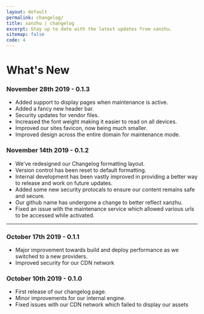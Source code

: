 ```yaml
---
layout: default
permalink: changelog/
title: xanzhu | changelog
excerpt: Stay up to date with the latest updates from xanzhu. 
sitemap: false
code: 4
---
```


# What's New

### November 28th 2019 - 0.1.3
- Added support to display pages when maintenance is active.
- Added a fancy new header bar. 
- Security updates for vendor files.
- Increased the font weight making it easier to read on all devices. 
- Improved our sites favicon, now being much smaller. 
- Improved design across the entire domain for maintenance mode. 



### November 14th 2019 - 0.1.2
- We've redesigned our Changelog formatting layout.
- Version control has been reset to default formatting.
- Internal development has been vastly improved in providing a better way to release and work on future updates.
- Added some new security protocals to ensure our content remains safe and secure.
- Our github name has undergone a change to better reflect xanzhu.
- Fixed an issue with the maintenance service which allowed various urls to be accessed while activated.

----

### October 17th 2019 - 0.1.1
- Major improvement towards build and deploy performance as we switched to a new providers.
- Improved security for our CDN network

### October 10th 2019 - 0.1.0
- First release of our changelog page.
- Minor improvements for our internal engine.
- Fixed issues with our CDN network which failed to display our assets
